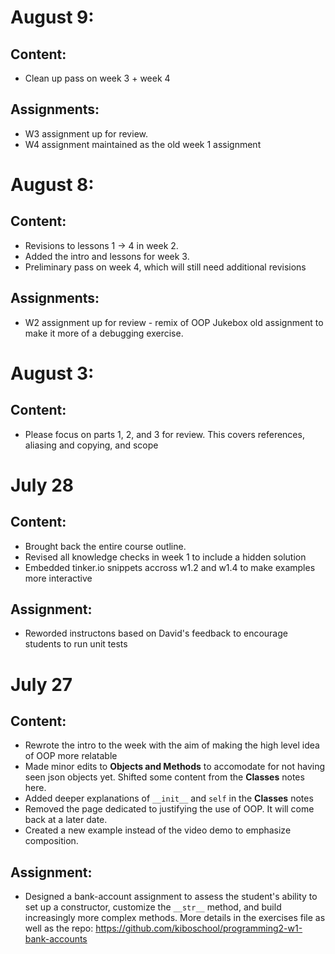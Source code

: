 # August 9:
## Content:
- Clean up pass on week 3 + week 4

## Assignments:
- W3 assignment up for review.
- W4 assignment maintained as the old week 1 assignment

# August 8:
## Content:
- Revisions to lessons 1 -> 4 in week 2.
- Added the intro and lessons for week 3.
- Preliminary pass on week 4, which will still need additional revisions

## Assignments:
- W2 assignment up for review - remix of OOP Jukebox old assignment to make it more of a debugging exercise. 

# August 3:
## Content:
- Please focus on parts 1, 2, and 3 for review. This covers references, aliasing and copying, and scope

# July 28
## Content: 
- Brought back the entire course outline.
- Revised all knowledge checks in week 1 to include a hidden solution
- Embedded tinker.io snippets accross w1.2 and w1.4 to make examples more interactive

## Assignment:
- Reworded instructons based on David's feedback to encourage students to run unit tests



# July 27
## Content:
- Rewrote the intro to the week with the aim of making the high level idea of OOP more relatable
- Made minor edits to **Objects and Methods** to accomodate for not having seen json objects yet. Shifted some content from the **Classes** notes here.
- Added deeper explanations of `__init__` and `self` in the **Classes** notes
- Removed the page dedicated to justifying the use of OOP. It will come back at a later date.
- Created a new example instead of the video demo to emphasize composition.

## Assignment:
-  Designed a bank-account assignment to assess the student's ability to set up a constructor, customize the `__str__` method, and build increasingly more complex methods. More details in the exercises file as well as the repo: https://github.com/kiboschool/programming2-w1-bank-accounts
